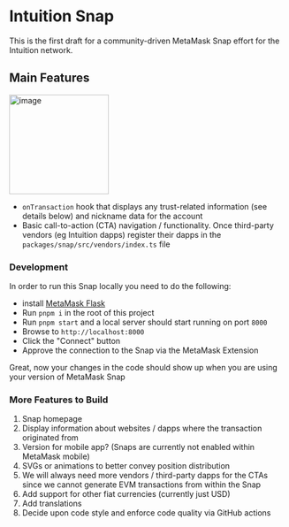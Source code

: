 # Intuition Snap

This is the first draft for a community-driven MetaMask Snap effort for the Intuition network.


## Main Features

<img height="180" alt="image" src="https://github.com/user-attachments/assets/6f599b3b-7198-48d9-ac40-ba33db0d0470" />


- `onTransaction` hook that displays any trust-related information (see details below) and nickname data for the account
- Basic call-to-action (CTA) navigation / functionality. Once third-party vendors (eg Intuition dapps) register their dapps in the `packages/snap/src/vendors/index.ts` file

### Development

In order to run this Snap locally you need to do the following:
- install [MetaMask Flask](https://docs.metamask.io/snaps/get-started/install-flask)
- Run `pnpm i` in the root of this project
- Run `pnpm start` and a local server should start running on port `8000`
- Browse to `http://localhost:8000`
- Click the "Connect" button
- Approve the connection to the Snap via the MetaMask Extension

Great, now your changes in the code should show up when you are using your version of MetaMask Snap

### More Features to Build

1. Snap homepage
2. Display information about websites / dapps where the transaction originated from
3. Version for mobile app? (Snaps are currently not enabled within MetaMask mobile)
4. SVGs or animations to better convey position distribution
5. We will always need more vendors / third-party dapps for the CTAs since we cannot generate EVM transactions from within the Snap
6. Add support for other fiat currencies (currently just USD)
7. Add translations
8. Decide upon code style and enforce code quality via GitHub actions


